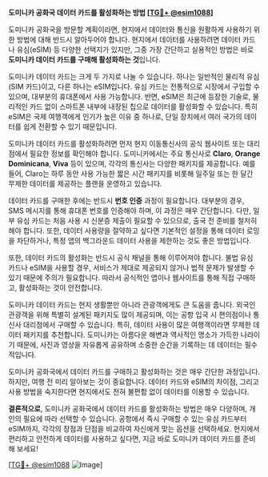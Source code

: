 **도미니카 공화국 데이터 카드를 활성화하는 방법 [[TG💪+ @esim1088](https://t.me/s/esim1088)]**

도미니카 공화국을 방문할 계획이라면, 현지에서 데이터와 통신을 원활하게 사용하기 위한 방법에 대해 반드시 알아두어야 합니다. 현지에서 데이터를 사용하려면 데이터 카드나 유심(eSIM) 등 다양한 선택지가 있지만, 그중 가장 간단하고 실용적인 방법은 바로 **도미니카 데이터 카드를 구매해 활성화하는 것**입니다.

도미니카 데이터 카드는 크게 두 가지로 나눌 수 있습니다. 하나는 일반적인 물리적 유심(SIM 카드)이고, 다른 하나는 eSIM입니다. 유심 카드는 전통적으로 시장에서 구입할 수 있으며, 대부분의 휴대폰에서 사용 가능합니다. 반면, eSIM은 최근에 등장한 기술로, 물리적인 카드 없이 스마트폰 내부에 내장된 칩으로 데이터를 활성화할 수 있습니다. 특히 eSIM은 국제 여행객에게 인기가 높은 이유 중 하나로, 단일 장치에서 여러 국가의 데이터를 쉽게 전환할 수 있기 때문입니다.

도미니카 데이터 카드를 활성화하려면 먼저 현지 이동통신사의 공식 웹사이트 또는 대리점에서 필요한 정보를 확인해야 합니다. 도미니카에서는 주요 통신사로 **Claro**, **Orange Dominicana**, **Viva** 등이 있으며, 각각의 통신사는 다양한 패키지를 제공합니다. 예를 들어, Claro는 하루 동안 사용 가능한 짧은 시간 패키지를 비롯해 일주일 또는 한 달간 무제한 데이터를 제공하는 플랜을 운영하고 있습니다.

데이터 카드를 구매한 후에는 반드시 **번호 인증** 과정이 필요합니다. 대부분의 경우, SMS 메시지를 통해 휴대폰 번호를 인증해야 하며, 이 과정은 매우 간단합니다. 다만, 일부 유심 카드는 처음 사용 시 신분증 제출이 필요할 수 있으므로, 출국 전 준비를 철저히 해야 합니다. 또한, 데이터 사용량을 절약하고 싶다면 기본적인 설정을 통해 데이터 로밍을 차단하거나, 특정 앱의 백그라운드 데이터 사용을 제한하는 것도 좋은 방법입니다.

또한, 데이터 카드의 활성화는 반드시 공식 채널을 통해 이루어져야 합니다. 불법 유심 카드나 eSIM을 사용할 경우, 서비스가 제대로 제공되지 않거나 법적 문제가 발생할 수 있기 때문에 주의가 필요합니다. 따라서 공식적인 앱이나 웹사이트를 통해 직접 구매하고, 활성화하는 것이 안전합니다.

도미니카 데이터 카드는 현지 생활뿐만 아니라 관광객에게도 큰 도움을 줍니다. 외국인 관광객을 위해 특별히 설계된 패키지도 많이 제공되며, 이는 공항 입국 시 편의점이나 통신사 대리점에서 구매할 수 있습니다. 특히, 데이터 사용이 많은 여행객이라면 무제한 데이터 패키지를 추천합니다. 도미니카는 아름다운 해변과 역사적인 명소가 가득한 나라이기 때문에, 사진과 영상을 자유롭게 공유하며 소중한 순간을 기록하는 데 데이터는 필수적입니다.

도미니카 공화국에서 데이터 카드를 구매하고 활성화하는 것은 매우 간단한 과정입니다. 하지만, 여행 전 미리 알아보는 것이 중요합니다. 데이터 카드와 eSIM의 차이점, 그리고 사용 방법을 숙지한다면 현지에서도 전혀 불편함 없이 데이터를 이용할 수 있습니다.

**결론적으로**, 도미니카 공화국에서 데이터 카드를 활성화하는 방법은 매우 다양하며, 개인의 필요에 따라 선택할 수 있습니다. 공항에서 즉시 구매할 수 있는 유심 카드부터 eSIM까지, 각각의 장점과 단점을 비교하여 자신에게 맞는 옵션을 선택하세요. 현지에서 편리하고 안전하게 데이터를 사용하고 싶다면, 지금 바로 도미니카 데이터 카드를 준비해 보세요!

[[TG💪+ @esim1088](https://t.me/s/esim1088) ![Image](https://i.postimg.cc/Y0z9fWf4/image.png)]